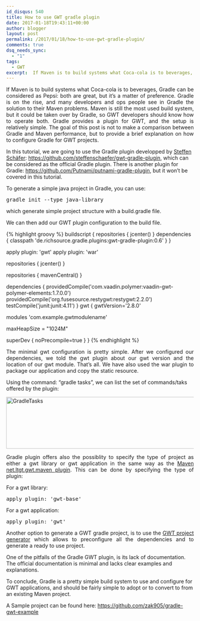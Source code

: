 ```yaml
---
id_disqus: 540
title: How to use GWT gradle plugin
date: 2017-01-18T19:43:11+00:00
author: blogger
layout: post
permalink: /2017/01/18/how-to-use-gwt-gradle-plugin/
comments: true
dsq_needs_sync:
  - "1"
tags:
  - GWT
excerpt:  If Maven is to build systems what Coca-cola is to beverages, Gradle can be considered as Pepsi; both are great, but it's a matter of preference. Gradle is on the rise, and many developers and ops people see in Gradle the solution to their Maven problems. Maven is still the most used build system...
---
```

<p style="text-align:justify;">
  If Maven is to build systems what Coca-cola is to beverages, Gradle can be considered as Pepsi: both are great, but it&#8217;s a matter of preference. Gradle is on the rise, and many developers and ops people see in Gradle the solution to their Maven problems. Maven is still the most used build system, but it could be taken over by Gradle, so GWT developers should know how to operate both. Gradle provides a plugin for GWT, and the setup is relatively simple. The goal of this post is not to make a comparison between Gradle and Maven performance, but to provide a brief explanation on how to configure Gradle for GWT projects.
</p>

In this tutorial, we are going to use the Gradle plugin developped by [Steffen Schäfer](https://github.com/steffenschaefer): <https://github.com/steffenschaefer/gwt-gradle-plugin>, which can be considered as the official Gradle plugin. There is another plugin for Gradle: <https://github.com/Putnami/putnami-gradle-plugin>, but it won&#8217;t be covered in this tutorial.
  
To generate a simple java project in Gradle, you can use: 

<pre>gradle init --type java-library </pre>

which generate simple project structure with a build.gradle file. 

We can then add our GWT plugin configuration to the build file.

{% highlight groovy  %}
buildscript {
repositories {
jcenter()
}
dependencies {
classpath 'de.richsource.gradle.plugins:gwt-gradle-plugin:0.6'
}
}

apply plugin: 'gwt'
apply plugin: 'war'

repositories {
jcenter()
}

repositories { mavenCentral() }

dependencies {
providedCompile('com.vaadin.polymer:vaadin-gwt-polymer-elements:1.7.0.0')
providedCompile('org.fusesource.restygwt:restygwt:2.2.0')
testCompile('junit:junit:4.11')
}
gwt {
gwtVersion='2.8.0'

modules 'com.example.gwtmodulename'

maxHeapSize = "1024M"

superDev {
noPrecompile=true
}
}
{% endhighlight %}

<p style="text-align:justify;">
  The minimal gwt configuration is pretty simple. After we configured our dependencies, we told the gwt plugin about our gwt version and the location of our gwt module. That&#8217;s all. We have also used the war plugin to package our application and copy the static resource.
</p>

Using the command: &#8220;gradle tasks&#8221;, we can list the set of commands/taks offered by the plugin:

[<img src="https://s3-eu-west-1.amazonaws.com/gwidgets/uploads/2017/01/GradleTasks.png" alt="GradleTasks" width="962" height="139" class="aligncenter size-full wp-image-543" />](http://www.g-widgets.com/wp-content/uploads/2017/01/GradleTasks.png)

<p style="text-align:justify;">
  Gradle plugin offers also the possiblity to specify the type of project as either a gwt library or gwt application in the same way as the <a href="https://github.com/tbroyer/gwt-maven-plugin">Maven net.ltgt.gwt.maven plugin</a>. This can be done by specifying the type of plugin:
</p>

For a gwt library:

<pre>apply plugin: 'gwt-base'</pre>

For a gwt application:

<pre>apply plugin: 'gwt'</pre>

<p style="text-align:justify;">
  Another option to generate a GWT gradle project, is to use the <a href="https://gwt-project-generator.cfapps.io/"> GWT project generator</a> which allows to preconfigure all the dependencies and to generate a ready to use project.
</p>

One of the pitfalls of the Gradle GWT plugin, is its lack of documentation. The official documentation is minimal and lacks clear examples and explanations. 

To conclude, Gradle is a pretty simple build system to use and configure for GWT applications, and should be fairly simple to adopt or to convert to from an existing Maven project. 

A Sample project can be found here: <https://github.com/zak905/gradle-gwt-example>